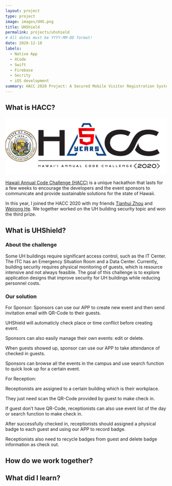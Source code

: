 ```yaml
---
layout: project
type: project
image: images/UHS.png
title: UHShield
permalink: projects/uhshield
# All dates must be YYYY-MM-DD format!
date: 2020-12-10
labels:
  - Native App
  - XCode
  - Swift
  - Firebase
  - Secrity
  - iOS development
summary: HACC 2020 Project: A Secured Mobile Visitor Registration System.
---
```


## What is HACC?

<img class="ui big right image" src="../images/HACC.png">

<a href="https://hacc.hawaii.gov/">Hawaii Annual Code Challenge (HACC)</a> is a unique hackathon that lasts for a few weeks to encourage the developers and the event sponsors to communicate and provide sustainable solutions for the state of Hawaii.

In this year, I joined the HACC 2020 with my friends <a href="https://tianhuizhou.github.io/">Tianhui Zhou</a> and <a href="https://heweiron.github.io/">Weirong He</a>. We together worked on the UH building security topic and won the third prize.

## What is UHShield?

### About the challenge

Some UH buildings require significant access control, such as the IT Center.  The ITC has an Emergency Situation Room and a Data Center. Currently, building security requires physical monitoring of guests, which is resource intensive and not always feasible. The goal of this challenge is to explore application designs that improve security for UH buildings while reducing personnel costs.

### Our solution


For Sponsor:
Sponsors can use our APP to create new event and then send invitation email with QR-Code to their guests.

UHShield will automaticly check place or time conflict before creating event.

Sponsors can also easily manage their own events: edit or delete.

When guests showed up, sponsor can use our APP to take attendance of checked in guests.

Sponsors can browse all the events in the campus and use search function to quick look up for a certain event.


For Reception:

Receptionists are assigned to a certain building which is their workplace.

They just need scan the QR-Code provided by guest to make check in.

If guest don’t have QR-Code, receptionists can also use event list of the day or search function to make check in.

After successfully checked in, receptionists should assigned a physical badge to each guest and using our APP to record badge.

Receptionists also need to recycle badges from guest and delete badge information as check out.




## How do we work together?

## What did I learn?
